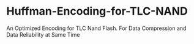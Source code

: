 # Huffman-Encoding-for-TLC-NAND
An Optimized Encoding for TLC Nand Flash. For Data Compression and Data Reliability at Same Time
